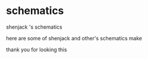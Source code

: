 # schematics
shenjack 's schematics

here are some of shenjack and other's schematics make

thank you for looking this
